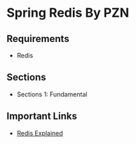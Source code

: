 # Spring Redis By PZN

## Requirements

- Redis

## Sections

- Sections 1: Fundamental

## Important Links

- [Redis Explained](https://architecturenotes.co/redis/)

